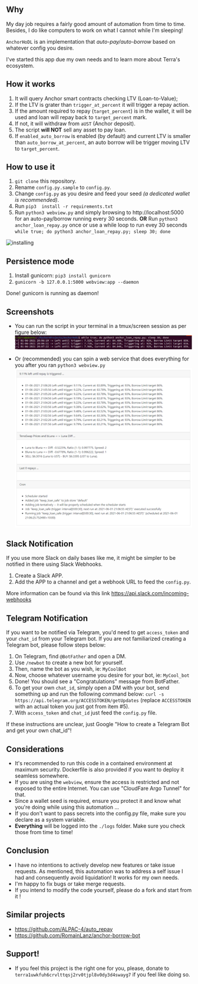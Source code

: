 ## Why
My day job requires a fairly good amount of automation from time to time. Besides, I do like computers to work on what I cannot while I'm sleeping!

`AnchorHoDL` is an implementation that *auto-pay/auto-borrow* based on whatever config you desire.

I've started this app due my own needs and to learn more about Terra's ecosystem.

## How it works
1. It will query Anchor smart contracts checking LTV (Loan-to-Value);
2. If the LTV is grater than `trigger_at_percent` it will trigger a repay action.
3. If the amount required to repay (`target_percent`) is in the wallet, it will be used and loan will repay back to `target_percent` mark.
4. If not, it will withdraw from `aUST` (Anchor deposit).
5. The script **will NOT** sell any asset to pay loan.
6. If `enabled_auto_borrow` is enabled (by default) and current LTV is smaller than `auto_borrow_at_percent`, an  auto borrow will be trigger moving LTV to `target_percent`.

## How to use it
1. `git clone` this repository.
2. Rename `config.py.sample` to  `config.py`.
3. Change `config.py` as you desire and feed your seed *(a dedicated wallet is recommended)*.
4. Run  `pip3  install -r requirements.txt`
5. Run `python3 webview.py` and simply browsing to http://localhost:5000 for  an auto-pay/borrow running every 30 seconds. **OR** Run `python3 anchor_loan_repay.py` once or use a while loop to run evey 30 seconds `while true; do python3 anchor_loan_repay.py; sleep 30; done`

![installing](./imgs/download.gif)

## Persistence mode
1. Install gunicorn: `pip3 install gunicorn`
2. `gunicorn -b 127.0.0.1:5000 webview:app --daemon`

Done! gunicorn is running as daemon! 

## Screenshots 

- You can run the script in your terminal in a tmux/screen session as per figure below:
![Webview](./imgs/while_true.png)

- Or (recommended) you can spin a web service that does everything for you after you ran `python3 webview.py`
![Webview](./imgs/web_view.png)
  
## Slack Notification 
If you use more Slack on daily bases like me, it might be simpler to be notified in there using Slack Webhooks.
1. Create a Slack APP.
2. Add the APP to a channel and get a webhook URL to feed the `config.py`.

More information can be found via this link https://api.slack.com/incoming-webhooks
## Telegram Notification
If you want to be notified via Telegram, you'd need to get `access_token` and your `chat_id` from your Telegram bot.
If you are not familiarized creating a Telegram bot, please follow steps below:
1. On Telegram, find `@BotFather` and open a DM.
2. Use `/newbot` to create a new bot for yourself.
3. Then, name the bot as you wish, ie: `MyCoolBot`
4. Now, choose whatever username you desire for your bot, ie: `MyCool_bot` 
5. Done! You should see a "Congratulations" message from BotFather.
6. To get your own `chat_id`, simply open a DM with your bot, send something up and run the following command below: `curl -s  https://api.telegram.org/ACCESSTOKEN/getUpdates` (replace `ACCESSTOKEN` with an actual token you just got from item #5).
7. With  `access_token` and `chat_id` just feed the `config.py` file.

If  these instructions are unclear, just Google "How to create a Telegram Bot and get your own chat_id"!

##  Considerations  
- It's recommended to run this code in a contained environment at maximum security. Dockerfile is also provided if you want to deploy it seamless somewhere.
- If you are using the `webview`, ensure the access is restricted and not exposed to the entire Internet. You can use "CloudFare Argo Tunnel" for that.
- Since a wallet seed is required, ensure you protect it and know what you're doing while using this automation ...
- If you don't want to pass secrets into the config.py file, make sure you declare as a system variable.
- **Everything** will be logged into the `./logs` folder. Make sure you check those from time to time!

## Conclusion 
- I have no intentions to actively develop new features or take issue requests. As mentioned, this automation was to address a self issue I had and consequently avoid liquidation! It works for my own needs.
- I'm happy to fix bugs or take merge requests.
- If you intend to modify the code yourself, please do a fork and start from it !

## Similar projects
- https://github.com/ALPAC-4/auto_repay
- https://github.com/RomainLanz/anchor-borrow-bot

## Support!
- If you feel this project is the right one for you, please, donate to `terra1uwkfuh6crvlttqsj2rv0tjpl8v0dy3d4swayg7` if you feel like doing so.
